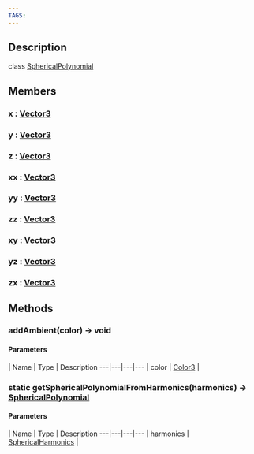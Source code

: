 ```yaml
---
TAGS:
---
```

## Description

class [SphericalPolynomial](/classes/2.5/SphericalPolynomial)



## Members

### x : [Vector3](/classes/2.5/Vector3)



### y : [Vector3](/classes/2.5/Vector3)



### z : [Vector3](/classes/2.5/Vector3)



### xx : [Vector3](/classes/2.5/Vector3)



### yy : [Vector3](/classes/2.5/Vector3)



### zz : [Vector3](/classes/2.5/Vector3)



### xy : [Vector3](/classes/2.5/Vector3)



### yz : [Vector3](/classes/2.5/Vector3)



### zx : [Vector3](/classes/2.5/Vector3)



## Methods

### addAmbient(color) &rarr; void



#### Parameters
 | Name | Type | Description
---|---|---|---
 | color | [Color3](/classes/2.5/Color3) |  

### static getSphericalPolynomialFromHarmonics(harmonics) &rarr; [SphericalPolynomial](/classes/2.5/SphericalPolynomial)



#### Parameters
 | Name | Type | Description
---|---|---|---
 | harmonics | [SphericalHarmonics](/classes/2.5/SphericalHarmonics) |  

